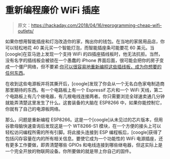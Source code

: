 # 重新编程廉价 WiFi 插座

> 原文：<https://hackaday.com/2018/04/16/reprogramming-cheap-wifi-outlets/>

如果你想用智能插座和灯泡改造你的家，掏出你的钱包。在当地的家居用品店，你可以轻松地花 40 美元买一个智能灯泡，而智能插座条可能要花 60 美元。当[coogle]在亚马逊上发现一个支持 WiFi 的四插座插线板时，他无法抗拒。当然，没有名字的插线板会被锁在一个愚蠢的 iPhone 界面后面，很可能会把你的房子变成一个僵尸网络，但不要紧:[你可以很容易地重新编程这些插线板，成为你想要的任何东西](https://www.thissmarthouse.net/reprogramming-cheap-esp8266-switches/)。

在收到这些电源板并将其撕开后，[coogle]发现了你会从一个无名白色家电制造商那里期待的东西。有一个电路板上有一个 Espressif 芯片和一个 WiFi 天线，第二个电路板上有几个继电器，有几根电线连接两者。你只需要浏览全球速卖通几分钟就能弄清楚这里发生了什么。这套装备的大脑在 ESP8266 中，如果你能控制它，你就有了自己的电源板网络。

那么，问题是重新编程 ESP8266。这是一个[coogle]从未见过的芯片版本，但用谷歌母脑快速查询后发现这是一个 WT8266-S1 模块，在一个方便的接头上可以轻松访问编程所需的所有引脚。将此接头连接到 ESP 编程板后，[coogle]获得了包括闪存容量在内的所有相关信息。要使它成为一个功能性的 WiFi 电源插座，还有更多工作要做，即弄清楚哪些 GPIOs 和电线连接到哪些继电器，但这实际上是一个完全开放的物联网设备。你所要做的就是带上你自己的固件。